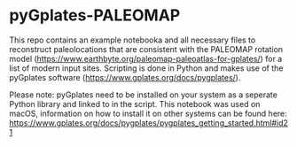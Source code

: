 # pyGplates-PALEOMAP

This repo contains an example notebooka and all necessary files to reconstruct paleolocations that are consistent with the PALEOMAP rotation model (https://www.earthbyte.org/paleomap-paleoatlas-for-gplates/) for a list of modern input sites. Scripting is done in Python and makes use of the pyGplates software (https://www.gplates.org/docs/pygplates/). 

Please note: pyGplates need to be installed on your system as a seperate Python library and linked to in the script. This notebook was used on macOS, information on how to install it on other systems can be found here: https://www.gplates.org/docs/pygplates/pygplates_getting_started.html#id21
